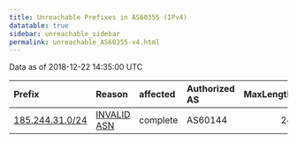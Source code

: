 ```yaml
---
title: Unreachable Prefixes in AS60355 (IPv4)
datatable: true
sidebar: unreachable_sidebar
permalink: unreachable_AS60355-v4.html
---
```


Data as of 2018-12-22 14:35:00 UTC


<div class="datatable-begin"></div>

| Prefix                                                   | Reason                                                                                                 | affected   | Authorized AS   |   MaxLength | Anchor                                         |   unreachable /24s |
|:---------------------------------------------------------|:-------------------------------------------------------------------------------------------------------|:-----------|:----------------|------------:|:-----------------------------------------------|-------------------:|
| [185.244.31.0/24](https://stat.ripe.net/185.244.31.0/24) | [INVALID ASN](https://rpki-validator.ripe.net/announcement-preview?asn=AS60355&prefix=185.244.31.0/24) | complete   | AS60144         |          24 | [RIPE](unreachable_RIPE_NCC_RPKI_Root-v4.html) |                  1 |

<div class="datatable-end"></div>